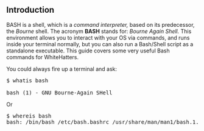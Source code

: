 ## Introduction
BASH is a shell, which is a *command interpreter,* based on its predecessor, the *Bourne* shell. The acronym **BASH** stands for: *Bourne Again Shell.* This environment allows you to interact with your OS via commands, and runs inside your terminal normally, but you can also run a Bash/Shell script as a standalone executable. This guide covers some very useful Bash commands for WhiteHatters. 

You could always fire up a terminal and ask:
	<pre>$ whatis bash <br>bash (1)    - GNU Bourne-Again SHell</pre>
Or

<pre>$ whereis bash
bash: /bin/bash /etc/bash.bashrc /usr/share/man/man1/bash.1.gz</pre>